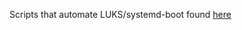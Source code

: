 Scripts that automate LUKS/systemd-boot found [here](https://jherrlin.github.io/posts/arch-install/)
